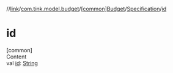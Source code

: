 //[link](../../../index.md)/[com.tink.model.budget](../../index.md)/[[common]Budget](../index.md)/[Specification](index.md)/[id](id.md)



# id  
[common]  
Content  
val [id](id.md): [String](https://kotlinlang.org/api/latest/jvm/stdlib/kotlin/-string/index.html)  



